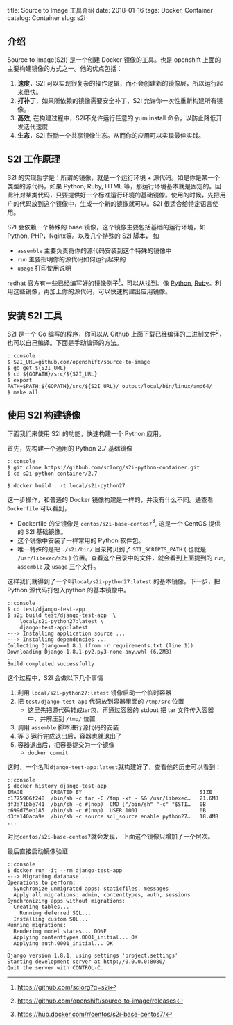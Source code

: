 title: Source to Image 工具介绍
date: 2018-01-16
tags: Docker, Container
catalog: Container
slug: s2i

## 介绍

Source to Image(S2I) 是一个创建 Docker 镜像的工具。也是 openshift 上面的主要构建镜像的方式之一。他的优点包括：

1. **速度**，S2I 可以实现很复杂的操作逻辑，而不会创建新的镜像层，所以运行起来很快。
2. **打补丁**，如果所依赖的镜像需要安全补丁，S2I 允许你一次性重新构建所有镜像。
3. **高效**, 在构建过程中，S2I不允许运行任意的 yum install 命令，以防止降低开发迭代速度 
4. **生态**，S2I 鼓励一个共享镜像生态。从而你的应用可以实现最佳实践。
    
## S2I 工作原理

S2I 的实现哲学是：所谓的镜像，就是一个运行环境 + 源代码。如是你是某一个类型的源代码，如果 Python, Ruby, HTML 等，那运行环境基本就是固定的。因此针对某类代码，只要提供好一个标准运行环境的基础镜像。使用的时候，先把用户的代码放到这个镜像中，生成一个新的镜像就可以。S2I 很适合给特定语言使用。

S2I 会依赖一个特殊的 base 镜像，这个镜像主要包括基础的运行环境，如 Python, PHP，Nginx等。以及几个特殊的 S2I 脚本， 如

- `assemble` 主要负责将你的源代码安装到这个特殊的镜像中
- `run` 主要指明你的源代码如何运行起来的
- `usage` 打印使用说明

redhat 官方有一些已经编写好的镜像例子[^2]，可以从找到。像 [Python](https://github.com/sclorg/s2i-python-container), [Ruby](https://github.com/sclorg/s2i-ruby-container)。利用这些镜像，再加上你的源代码，可以快速构建出应用镜像。

## 安装 S2I 工具

S2I 是一个 Go 编写的程序，你可以从 Github 上面下载已经编译的二进制文件[^1]，也可以自己编译。下面是手动编译的方法。

    ::console
	$ S2I_URL=github.com/openshift/source-to-image
	$ go get ${S2I_URL}
	$ cd ${GOPATH}/src/${S2I_URL}
    $ export PATH=$PATH:${GOPATH}/src/${S2I_URL}/_output/local/bin/linux/amd64/
    $ make all

## 使用 S2I 构建镜像

下面我们来使用 S2I 的功能，快速构建一个 Python 应用。

首先，先构建一个通用的 Python 2.7 基础镜像

    ::console
	$ git clone https://github.com/sclorg/s2i-python-container.git
    $ cd s2i-python-container/2.7
    
    $ docker build . -t local/s2i-python27
    
这一步操作，和普通的 Docker 镜像构建是一样的，并没有什么不同。通查看 `Dockerfile` 可以看到，

- Dockerfile 的父镜像是 `centos/s2i-base-centos7`[^4], 这是一个 CentOS 提供的 S2I 基础镜像。
- 这个镜像中安装了一样常用的 Python 软件包。
- 唯一特殊的是把 `./s2i/bin/` 目录拷贝到了 `STI_SCRIPTS_PATH` ( 也就是 `/usr/libexec/s2i` ) 位置。查看这个目录中的文件，就会看到上面提到的 `run`, `assemble` 及 `usage` 三个文件。
    
这样我们就得到了一个叫`local/s2i-python27:latest` 的基本镜像。下一步，把 Python 源代码打包入python 的基本镜像中。

    ::console
	$ cd test/django-test-app
    $ s2i build test/django-test-app  \
    	local/s2i-python27:latest \
        django-test-app:latest
    ---> Installing application source ...
    ---> Installing dependencies ...
    Collecting Django==1.8.1 (from -r requirements.txt (line 1))
    Downloading Django-1.8.1-py2.py3-none-any.whl (6.2MB)
    ...
    Build completed successfully

这个过程中，S2I 会做以下几个事情 

1. 利用 `local/s2i-python27:latest` 镜像启动一个临时容器
2. 把 `test/django-test-app` 代码放到容器里面的 `/tmp/src` 位置
    - 这里先把源代码转成tar包，再通过容器的 stdout 把 tar 文件传入容器中，并解压到 `/tmp/` 位置
3. 调用 `assemble` 脚本进行源代码的安装
4. 等 3 运行完成退出后，容器也就退出了
5. 容器退出后，把容器提交为一个镜像
    - `docker commit`
  
这时，一个名叫`django-test-app:latest`就构建好了，查看他的历史可以看到：

    ::console
	$ docker history django-test-app 
    IMAGE         CREATED BY                                      SIZE     
    c1775906f248  /bin/sh -c tar -C /tmp -xf - && /usr/libexec…   21.6MB
    df3a71bbe741  /bin/sh -c #(nop)  CMD ["/bin/sh" "-c" "$STI…   0B
    c699d75eb185  /bin/sh -c #(nop)  USER 1001                    0B   
    d3fa140aca9e  /bin/sh -c source scl_source enable python27…   18.4MB
	...
    
对比`centos/s2i-base-centos7`就会发现， 上面这个镜像只增加了一个层次。

最后直接启动镜像验证

    ::console
    $ docker run -it --rm django-test-app
    ---> Migrating database ...
    Operations to perform:
      Synchronize unmigrated apps: staticfiles, messages
      Apply all migrations: admin, contenttypes, auth, sessions
    Synchronizing apps without migrations:
      Creating tables...
        Running deferred SQL...
      Installing custom SQL...
    Running migrations:
      Rendering model states... DONE
      Applying contenttypes.0001_initial... OK
      Applying auth.0001_initial... OK
	...
    Django version 1.8.1, using settings 'project.settings'
    Starting development server at http://0.0.0.0:8080/
    Quit the server with CONTROL-C.

[^1]: <https://github.com/openshift/source-to-image/releases>
[^2]: <https://github.com/sclorg?q=s2i>
[^3]: <https://blog.openshift.com/create-s2i-builder-image/>
[^4]: <https://hub.docker.com/r/centos/s2i-base-centos7/>
[^5]: <https://github.com/openshift/source-to-image>
